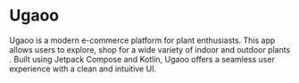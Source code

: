 # Ugaoo
Ugaoo is a modern e-commerce platform for plant enthusiasts. This app allows users to explore, shop for a wide variety of indoor and outdoor plants . Built using Jetpack Compose and Kotlin, Ugaoo offers a seamless user experience with a clean and intuitive UI.
